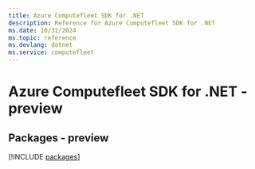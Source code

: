 ```yaml
---
title: Azure Computefleet SDK for .NET
description: Reference for Azure Computefleet SDK for .NET
ms.date: 10/31/2024
ms.topic: reference
ms.devlang: dotnet
ms.service: computefleet
---
```

# Azure Computefleet SDK for .NET - preview
## Packages - preview
[!INCLUDE [packages](computefleet-index.md)]